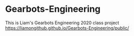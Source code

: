 # Gearbots-Engineering
This is Liam's Gearbots Engineering 2020 class project
https://liamongithub.github.io/Gearbots-Engineering/public/
